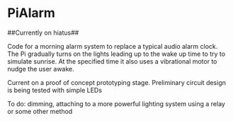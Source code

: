 # PiAlarm
##Currently on hiatus## 

Code for a morning alarm system to replace a typical audio alarm clock. 
The Pi gradually turns on the lights leading up to the wake up time to try to simulate sunrise.
At the specified time it also uses a vibrational motor to nudge the user awake. 

Current on a proof of concept prototyping stage. Preliminary circuit design is being tested with simple LEDs

To do: dimming, attaching to a more powerful lighting system using a relay or some other method
